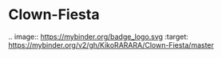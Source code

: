 # Clown-Fiesta
.. image:: https://mybinder.org/badge_logo.svg
 :target: https://mybinder.org/v2/gh/KikoRARARA/Clown-Fiesta/master
